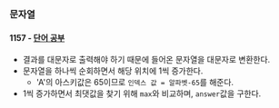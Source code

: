 ### 문자열

#### 1157 - [단어 공부](https://www.acmicpc.net/problem/1157)

- 결과를 대문자로 출력해야 하기 때문에 들어온 문자열을 대문자로 변환한다.
- 문자열을 하나씩 순회하면서 해당 위치에 1씩 증가한다.
  - 'A'의 아스키값은 65이므로 `인덱스 값 = 알파벳-65`를 해준다.
- 1씩 증가하면서 최댓값을 찾기 위해 `max`와 비교하며, `answer`값을 구한다.

<br/>
